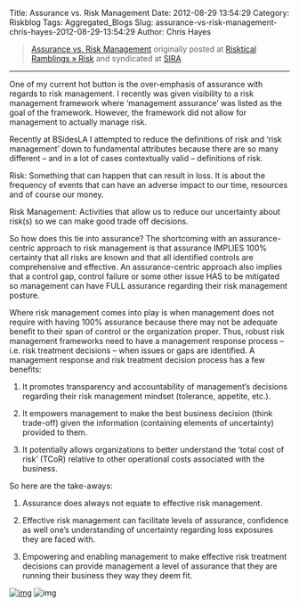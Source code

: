 Title: Assurance vs. Risk Management
Date: 2012-08-29 13:54:29
Category: Riskblog
Tags: Aggregated_Blogs
Slug: assurance-vs-risk-management-chris-hayes-2012-08-29-13:54:29
Author: Chris Hayes

>[Assurance vs. Risk Management](http://risktical.com/2012/08/29/assurance-vs-risk-management/) originally posted at [Risktical Ramblings » Risk](http://risktical.com) and syndicated at [SIRA](http://societyinforisk.org)
***
One of my current hot button is the over-emphasis of assurance with regards to risk management. I recently was given visibility to a risk management framework where ‘management assurance’ was listed as the goal of the framework. However, the framework did not allow for management to actually manage risk.

Recently at BSidesLA I attempted to reduce the definitions of risk and ‘risk management’ down to fundamental attributes because there are so many different – and in a lot of cases contextually valid – definitions of risk.

Risk: Something that can happen that can result in loss. It is about the frequency of events that can have an adverse impact to our time, resources and of course our money.

Risk Management: Activities that allow us to reduce our uncertainty about risk(s) so we can make good trade off decisions.

So how does this tie into assurance? The shortcoming with an assurance-centric approach to risk management is that assurance IMPLIES 100% certainty that all risks are known and that all identified controls are comprehensive and effective. An assurance-centric approach also implies that a control gap, control failure or some other issue HAS to be mitigated so management can have FULL assurance regarding their risk management posture.

Where risk management comes into play is when management does not require with having 100% assurance because there may not be adequate benefit to their span of control or the organization proper. Thus, robust risk management frameworks need to have a management response process – i.e. risk treatment decisions – when issues or gaps are identified. A management response and risk treatment decision process has a few benefits:

1. It promotes transparency and accountability of management’s decisions regarding their risk management mindset (tolerance, appetite, etc.).

2. It empowers management to make the best business decision (think trade-off) given the information (containing elements of uncertainty) provided to them.

3. It potentially allows organizations to better understand the ‘total cost of risk’ (TCoR) relative to other operational costs associated with the business.

So here are the take-aways:

1. Assurance does always not equate to effective risk management.

2. Effective risk management can facilitate levels of assurance, confidence as well one’s understanding of uncertainty regarding loss exposures they are faced with.

3. Empowering and enabling management to make effective risk treatment decisions can provide management a level of assurance that they are running their business they way they deem fit.

[![img](/images/blank.png)](#) ![img](/images/blank.png)


